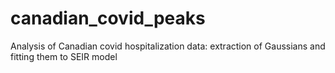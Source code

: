# canadian_covid_peaks
Analysis of Canadian covid hospitalization data: extraction of Gaussians and fitting them to SEIR model
